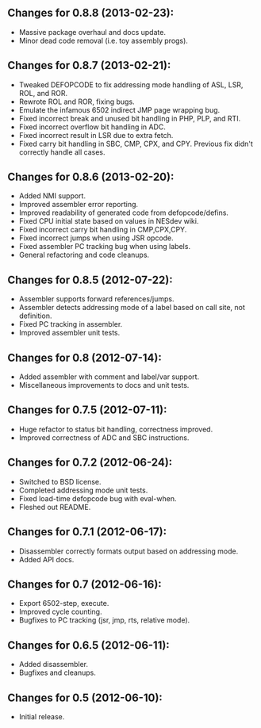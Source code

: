 ## Changes for 0.8.8 (2013-02-23):

* Massive package overhaul and docs update.
* Minor dead code removal (i.e. toy assembly progs).

## Changes for 0.8.7 (2013-02-21):

* Tweaked DEFOPCODE to fix addressing mode handling of ASL, LSR, ROL, and ROR.
* Rewrote ROL and ROR, fixing bugs.
* Emulate the infamous 6502 indirect JMP page wrapping bug.
* Fixed incorrect break and unused bit handling in PHP, PLP, and RTI.
* Fixed incorrect overflow bit handling in ADC.
* Fixed incorrect result in LSR due to extra fetch.
* Fixed carry bit handling in SBC, CMP, CPX, and CPY. Previous fix didn't correctly handle all cases.

## Changes for 0.8.6 (2013-02-20):

* Added NMI support.
* Improved assembler error reporting.
* Improved readability of generated code from defopcode/defins.
* Fixed CPU initial state based on values in NESdev wiki.
* Fixed incorrect carry bit handling in CMP,CPX,CPY.
* Fixed incorrect jumps when using JSR opcode.
* Fixed assembler PC tracking bug when using labels.
* General refactoring and code cleanups.

## Changes for 0.8.5 (2012-07-22):

* Assembler supports forward references/jumps.
* Assembler detects addressing mode of a label based on call site, not definition.
* Fixed PC tracking in assembler.
* Improved assembler unit tests.

## Changes for 0.8 (2012-07-14):

* Added assembler with comment and label/var support.
* Miscellaneous improvements to docs and unit tests.

## Changes for 0.7.5 (2012-07-11):

* Huge refactor to status bit handling, correctness improved.
* Improved correctness of ADC and SBC instructions.

## Changes for 0.7.2 (2012-06-24):

* Switched to BSD license.
* Completed addressing mode unit tests.
* Fixed load-time defopcode bug with eval-when.
* Fleshed out README.

## Changes for 0.7.1 (2012-06-17):

* Disassembler correctly formats output based on addressing mode.
* Added API docs.

## Changes for 0.7 (2012-06-16):

* Export 6502-step, execute.
* Improved cycle counting.
* Bugfixes to PC tracking (jsr, jmp, rts, relative mode).

## Changes for 0.6.5 (2012-06-11):

* Added disassembler.
* Bugfixes and cleanups.

## Changes for 0.5 (2012-06-10):

* Initial release.
